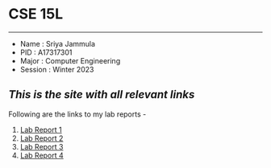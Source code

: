 # CSE 15L
---
* Name : Sriya Jammula
* PID : A17317301
* Major : Computer Engineering
* Session : Winter 2023

*This is the site with all relevant links*
---
Following are the links to my lab reports - 
1. [Lab Report 1](lab-report-1.md)
2. [Lab Report 2](lab-report-2.md)
3. [Lab Report 3](lab-report-3.md)
4. [Lab Report 4](lab-report-4.md)

